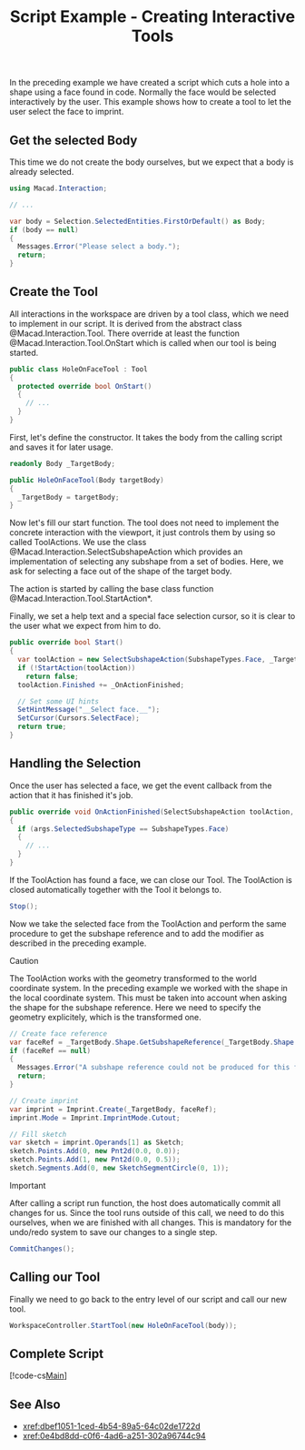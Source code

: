 ﻿---
uid: 8bd40f7f-0687-46fe-ba84-2faf6bc91571
title: Script Example - Creating Interactive Tools
---
In the preceding example we have created a script which cuts a hole into a shape using a face found in code. Normally the face would be selected interactively by the user. This example shows how to create a tool to let the user select the face to imprint.

## Get the selected Body
This time we do not create the body ourselves, but we expect that a body is already selected.

```cs
using Macad.Interaction;

// ...

var body = Selection.SelectedEntities.FirstOrDefault() as Body;
if (body == null)
{
  Messages.Error("Please select a body.");
  return;
}
```

## Create the Tool
All interactions in the workspace are driven by a tool class, which we need to implement in our script. It is derived from the abstract class @Macad.Interaction.Tool. There override at least the function @Macad.Interaction.Tool.OnStart which is called when our tool is being started.

```cs
public class HoleOnFaceTool : Tool
{
  protected override bool OnStart()
  {
    // ...
  }
}
```

First, let's define the constructor. It takes the body from the calling script and saves it for later usage.

```cs
readonly Body _TargetBody;

public HoleOnFaceTool(Body targetBody)
{
  _TargetBody = targetBody;
}
```
Now let's fill our start function. The tool does not need to implement the concrete interaction with the viewport, it just controls them by using so called ToolActions. We use the class @Macad.Interaction.SelectSubshapeAction which provides an implementation of selecting any subshape from a set of bodies. Here, we ask for selecting a face out of the shape of the target body.

The action is started by calling the base class function @Macad.Interaction.Tool.StartAction*.

Finally, we set a help text and a special face selection cursor, so it is clear to the user what we expect from him to do.

```cs
public override bool Start()
{
  var toolAction = new SelectSubshapeAction(SubshapeTypes.Face, _TargetBody);
  if (!StartAction(toolAction))
    return false;
  toolAction.Finished += _OnActionFinished;

  // Set some UI hints
  SetHintMessage("__Select face.__");
  SetCursor(Cursors.SelectFace);
  return true;
}
```

## Handling the Selection
Once the user has selected a face, we get the event callback from the action that it has finished it's job.

```cs
public override void OnActionFinished(SelectSubshapeAction toolAction, SelectSubshapeAction.EventArgs args)
{
  if (args.SelectedSubshapeType == SubshapeTypes.Face)
  {
    // ...
  }
}
```

If the ToolAction has found a face, we can close our Tool. The ToolAction is closed automatically together with the Tool it belongs to.

```cs
Stop();
```

Now we take the selected face from the ToolAction and perform the same procedure to get the subshape reference and to add the modifier as described in the preceding example.

> [!CAUTION]
>  The ToolAction works with the geometry transformed to the world coordinate system. In the preceding example we worked with the shape in the local coordinate system. This must be taken into account when asking the shape for the subshape reference. Here we need to specify the geometry explicitely, which is the transformed one.

```cs
// Create face reference
var faceRef = _TargetBody.Shape.GetSubshapeReference(_TargetBody.Shape.GetTransformedBRep(), args.SelectedSubshape);
if (faceRef == null)
{
  Messages.Error("A subshape reference could not be produced for this face.");
  return;
}

// Create imprint
var imprint = Imprint.Create(_TargetBody, faceRef);
imprint.Mode = Imprint.ImprintMode.Cutout;

// Fill sketch
var sketch = imprint.Operands[1] as Sketch;
sketch.Points.Add(0, new Pnt2d(0.0, 0.0));
sketch.Points.Add(1, new Pnt2d(0.0, 0.5));
sketch.Segments.Add(0, new SketchSegmentCircle(0, 1));
```

> [!IMPORTANT]
>  After calling a script run function, the host does automatically commit all changes for us. Since the tool runs outside of this call, we need to do this ourselves, when we are finished with all changes. This is mandatory for the undo/redo system to save our changes to a single step.

```cs
CommitChanges();
```

## Calling our Tool
Finally we need to go back to the entry level of our script and call our new tool.

```cs
WorkspaceController.StartTool(new HoleOnFaceTool(body));
```

## Complete Script
[!code-cs[Main](Samples/HoleOnFaceTool.csx)]

## See Also
- <xref:dbef1051-1ced-4b54-89a5-64c02de1722d>
- <xref:0e4bd8dd-c0f6-4ad6-a251-302a96744c94>

